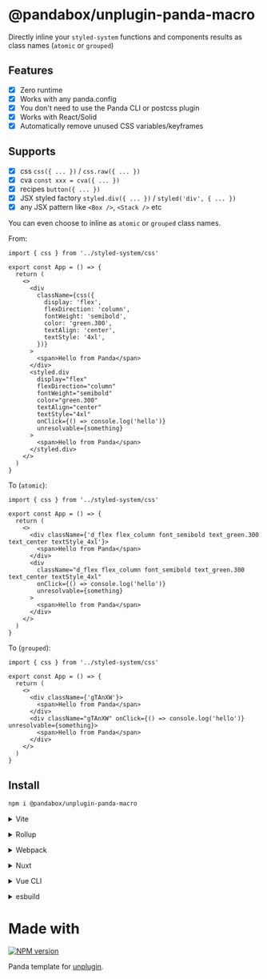 # @pandabox/unplugin-panda-macro

Directly inline your `styled-system` functions and components results as class names (`atomic` or `grouped`)

## Features

- [x] Zero runtime
- [x] Works with any panda.config
- [x] You don't need to use the Panda CLI or postcss plugin
- [x] Works with React/Solid
- [x] Automatically remove unused CSS variables/keyframes

## Supports

- [x] css `css({ ... })` / `css.raw({ ... })`
- [x] cva `const xxx = cva({ ... })`
- [x] recipes `button({ ... })`
- [x] JSX styled factory `styled.div({ ... })` / `styled('div', { ... })`
- [x] any JSX pattern like `<Box />`, `<Stack />` etc

You can even choose to inline as `atomic` or `grouped` class names.

From:

```tsx
import { css } from '../styled-system/css'

export const App = () => {
  return (
    <>
      <div
        className={css({
          display: 'flex',
          flexDirection: 'column',
          fontWeight: 'semibold',
          color: 'green.300',
          textAlign: 'center',
          textStyle: '4xl',
        })}
      >
        <span>Hello from Panda</span>
      </div>
      <styled.div
        display="flex"
        flexDirection="column"
        fontWeight="semibold"
        color="green.300"
        textAlign="center"
        textStyle="4xl"
        onClick={() => console.log('hello')}
        unresolvable={something}
      >
        <span>Hello from Panda</span>
      </styled.div>
    </>
  )
}
```

To (`atomic`):

```tsx
import { css } from '../styled-system/css'

export const App = () => {
  return (
    <>
      <div className={'d_flex flex_column font_semibold text_green.300 text_center textStyle_4xl'}>
        <span>Hello from Panda</span>
      </div>
      <div
        className="d_flex flex_column font_semibold text_green.300 text_center textStyle_4xl"
        onClick={() => console.log('hello')}
        unresolvable={something}
      >
        <span>Hello from Panda</span>
      </div>
    </>
  )
}
```

To (`grouped`):

```tsx
import { css } from '../styled-system/css'

export const App = () => {
  return (
    <>
      <div className={'gTAnXW'}>
        <span>Hello from Panda</span>
      </div>
      <div className="gTAnXW" onClick={() => console.log('hello')} unresolvable={something}>
        <span>Hello from Panda</span>
      </div>
    </>
  )
}
```

## Install

```bash
npm i @pandabox/unplugin-panda-macro
```

<details>
<summary>Vite</summary><br>

```ts
// vite.config.ts
import panda from '@pandabox/unplugin-panda-macro/vite'

export default defineConfig({
  plugins: [
    Panda({
      /* options */
    }),
  ],
})
```

Example: [`playground/`](./playground/)

<br></details>

<details>
<summary>Rollup</summary><br>

```ts
// rollup.config.js
import panda from '@pandabox/unplugin-panda-macro/rollup'

export default {
  plugins: [
    Panda({
      /* options */
    }),
  ],
}
```

<br></details>

<details>
<summary>Webpack</summary><br>

```ts
// webpack.config.js
module.exports = {
  /* ... */
  plugins: [
    require('@pandabox/unplugin-panda-macro/webpack')({
      /* options */
    }),
  ],
}
```

<br></details>

<details>
<summary>Nuxt</summary><br>

```ts
// nuxt.config.js
export default defineNuxtConfig({
  modules: [
    [
      '@pandabox/unplugin-panda-macro/nuxt',
      {
        /* options */
      },
    ],
  ],
})
```

> This module works for both Nuxt 2 and [Nuxt Vite](https://github.com/nuxt/vite)

<br></details>

<details>
<summary>Vue CLI</summary><br>

```ts
// vue.config.js
module.exports = {
  configureWebpack: {
    plugins: [
      require('@pandabox/unplugin-panda-macro/webpack')({
        /* options */
      }),
    ],
  },
}
```

<br></details>

<details>
<summary>esbuild</summary><br>

```ts
// esbuild.config.js
import { build } from 'esbuild'
import panda from '@pandabox/unplugin-panda-macro/esbuild'

build({
  plugins: [Panda()],
})
```

<br></details>

# Made with

[![NPM version](https://img.shields.io/npm/v/unplugin-panda?color=a1b858&label=)](https://www.npmjs.com/package/unplugin-panda)

Panda template for [unplugin](https://github.com/unjs/unplugin).
